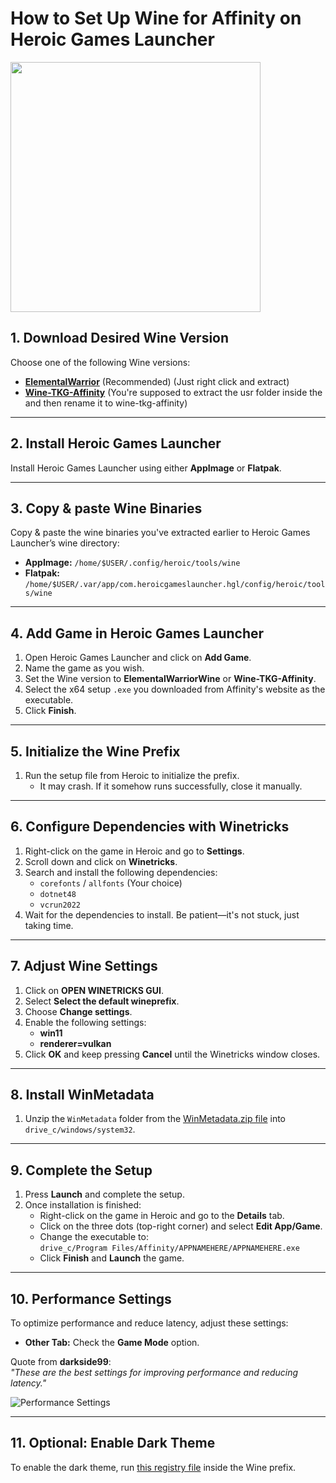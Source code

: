 # How to Set Up Wine for Affinity on Heroic Games Launcher

<img src="https://raw.githubusercontent.com/Twig6943/AffinityOnLinux/refs/heads/main/Assets/NewLogos/AffinityHGL.png" width="400"/>

## 1. Download Desired Wine Version

Choose one of the following Wine versions:

- [**ElementalWarrior**](https://github.com/Twig6943/ElementalWarrior-wine-binaries/releases) (Recommended) (Just right click and extract)
- [**Wine-TKG-Affinity**](https://github.com/daegalus/wine-tkg-affinity/releases) (You're supposed to extract the usr folder inside the  and then rename it to wine-tkg-affinity)

---

## 2. Install Heroic Games Launcher

Install Heroic Games Launcher using either **AppImage** or **Flatpak**.

---

## 3. Copy & paste Wine Binaries

Copy & paste the wine binaries you've extracted earlier to Heroic Games Launcher’s wine directory:

- **AppImage:** `/home/$USER/.config/heroic/tools/wine`
- **Flatpak:** `/home/$USER/.var/app/com.heroicgameslauncher.hgl/config/heroic/tools/wine`

---

## 4. Add Game in Heroic Games Launcher

1. Open Heroic Games Launcher and click on **Add Game**.
2. Name the game as you wish.
3. Set the Wine version to **ElementalWarriorWine** or **Wine-TKG-Affinity**.
4. Select the x64 setup `.exe` you downloaded from Affinity's website as the executable.
5. Click **Finish**.

---

## 5. Initialize the Wine Prefix

1. Run the setup file from Heroic to initialize the prefix.
   - It may crash. If it somehow runs successfully, close it manually.

---

## 6. Configure Dependencies with Winetricks

1. Right-click on the game in Heroic and go to **Settings**.
2. Scroll down and click on **Winetricks**.
3. Search and install the following dependencies:
    - `corefonts` / `allfonts` (Your choice)
    - `dotnet48`
    - `vcrun2022`
4. Wait for the dependencies to install. Be patient—it's not stuck, just taking time.

---

## 7. Adjust Wine Settings

1. Click on **OPEN WINETRICKS GUI**.
2. Select **Select the default wineprefix**.
3. Choose **Change settings**.
4. Enable the following settings:
    - **win11**
    - **renderer=vulkan**
5. Click **OK** and keep pressing **Cancel** until the Winetricks window closes.

---

## 8. Install WinMetadata

1. Unzip the `WinMetadata` folder from the [WinMetadata.zip file](https://archive.org/download/win-metadata/WinMetadata.zip) into `drive_c/windows/system32`.

---

## 9. Complete the Setup

1. Press **Launch** and complete the setup.
2. Once installation is finished:
    - Right-click on the game in Heroic and go to the **Details** tab.
    - Click on the three dots (top-right corner) and select **Edit App/Game**.
    - Change the executable to:  
      `drive_c/Program Files/Affinity/APPNAMEHERE/APPNAMEHERE.exe`
    - Click **Finish** and **Launch** the game.

---

## 10. Performance Settings

To optimize performance and reduce latency, adjust these settings:

- **Other Tab:** Check the **Game Mode** option.

Quote from **darkside99**:  
*"These are the best settings for improving performance and reducing latency."*

![Performance Settings](https://github.com/user-attachments/assets/a274d0d6-538e-4288-9365-73bdf4fa2e16)

---

## 11. Optional: Enable Dark Theme

To enable the dark theme, run [this registry file](https://raw.githubusercontent.com/Twig6943/AffinityOnLinux/refs/heads/main/wine-dark-theme.reg) inside the Wine prefix.
